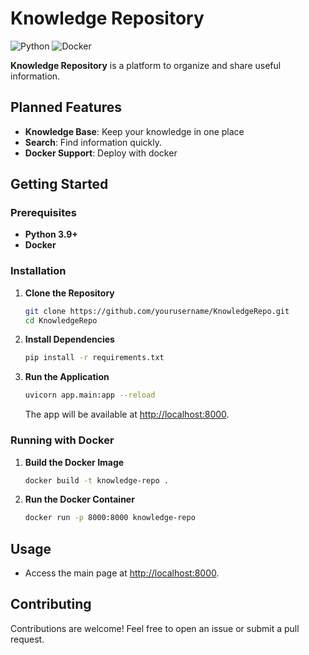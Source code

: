 # Knowledge Repository
![Python](https://img.shields.io/badge/Python-FFD43B?style=for-the-badge&logo=python&logoColor=blue)
![Docker](https://img.shields.io/badge/Docker-2CA5E0?style=for-the-badge&logo=docker&logoColor=white)

**Knowledge Repository** is a platform to organize and share useful information.

## Planned Features

- **Knowledge Base**: Keep your knowledge in one place
- **Search**: Find information quickly.
- **Docker Support**: Deploy with docker

## Getting Started

### Prerequisites

- **Python 3.9+**
- **Docker**

### Installation

1. **Clone the Repository**
   ```bash
   git clone https://github.com/yourusername/KnowledgeRepo.git
   cd KnowledgeRepo
   ```

2. **Install Dependencies**
   ```bash
   pip install -r requirements.txt
   ```

3. **Run the Application**
   ```bash
   uvicorn app.main:app --reload
   ```
   The app will be available at [http://localhost:8000](http://localhost:8000).

### Running with Docker

1. **Build the Docker Image**
   ```bash
   docker build -t knowledge-repo .
   ```

2. **Run the Docker Container**
   ```bash
   docker run -p 8000:8000 knowledge-repo
   ```

## Usage

- Access the main page at [http://localhost:8000](http://localhost:8000).

## Contributing

Contributions are welcome! Feel free to open an issue or submit a pull request.
